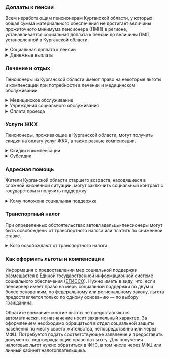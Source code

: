 ﻿### Доплаты к пенсии
Всем неработающим пенсионерам Курганской области, у которых общая сумма материального обеспечения не достигает величины прожиточного минимума пенсионера (ПМП) в регионе, устанавливается социальная доплата к пенсии до величины ПМП, установленной в Курганской области.
<details>
<summary>Социальная доплата к пенсии</summary>
Социальная доплата к пенсии до величины регионального прожиточного минимума пенсионера назначается автоматически, по данным выплатного дела о размере пенсии.
</details>
<details>
<summary>Денежные выплаты</summary>
Если пенсионер относится к льготной категории, ему полагается ежемесячная денежная выплата (ЕДВ), которая регулярно индексируется.
В [Курганской](https://docs.cntd.ru/document/802020803) области к таким категориям относятся ветераны труда, труженики тыла, реабилитированные и пострадавшие от репрессий.
</details>

### Лечение и отдых
Пенсионеры из Курганской области имеют право на некоторые льготы и компенсации при потребности в лечении и медицинском обслуживании.
<details>
<summary>Медицинское обслуживание</summary>

Курганские ветераны труда, труженики тыла и жертвы политических репрессий сохраняют обслуживание в поликлиниках и других медицинских учреждениях, к которым они были прикреплены до выхода на пенсию.
</details>
<details>
<summary>Учреждения социального обслуживания</summary>

Внеочередной приём в дома-интернаты для престарелых и инвалидов, учреждения социального обслуживания предоставляется труженикам тыла, ветеранам труда и жертвам политических репрессий.
</details>
<details>
<summary>Оплата проезда</summary>

[Курганским](https://docs.cntd.ru/document/428613251) малоимущим пенсионерам компенсируется стоимость проезда к месту оказания лечебно-консультативной помощи и обратно по направлению областного департамента здравоохранения.
</details>

### Услуги ЖКХ
Пенсионеры, проживающие в Курганской области, могут получить скидки на оплату услуг ЖКХ, а также разные компенсации. 
<details>
<summary>Скидки и компенсации</summary>

Ветеранам труда, реабилитированным и пострадавшим от репрессий пенсионерам полагается компенсация в размере 50% на оплату жилого помещения и коммунальных услуг, а также оплату капремонта. Компенсация предоставляется в пределах утверждённых нормативов потребления.

Одинокие неработающие пенсионеры по достижении 70 лет освобождаются от взносов на капремонт на 50%, а с 80-летнего возраста — полностью. Льгота распространяется также на граждан указанного возраста, семья которых состоит из неработающих граждан пенсионного возраста (мужчины — старше 60 лет, женщины — 55 лет) и (или) инвалидов I и II групп. 
</details>
<details>
<summary>Субсидии</summary>

Пенсионеры могут получить субсидию на оплату услуг ЖКХ при расходах на «коммуналку» 22% совокупного дохода семьи.
</details>

### Адресная помощь
Жители Курганской области старшего возраста, находящиеся в сложной жизненной ситуации, могут заключить социальный контракт с государством и получить поддержку.
<details>
<summary>Кому положена социальная поддержка</summary>

Пенсионерам, оказавшимся в трудной жизненной ситуации по не зависящим от них причинам или в связи со стихийным бедствием, экстремальной ситуацией, оказывается адресная помощь. Она предоставляется путём выплаты пособий либо в натуральной форме (обеспечение одеждой, обувью, лекарствами, организация лечения и ухода, проведение ремонта жилья или установка приборов учёта и пр.). С нуждающимися пенсионерами может быть заключён социальный контракт.
</details>

### Транспортный налог
При определенных обстоятельствах автовладельцы-пенсионеры могут быть освобождены от транспортного налога или платить по сниженной ставке. 
<details>
<summary>Кого освобождают от транспортного налога</summary>

В [Курганской](https://www.nalog.ru/rn77/service/tax/d1097070/) области инвалиды полностью освобождаются от налога на автомобили до 100 л. с. Пенсионеры, а также мужчины старше 60 лет и женщины — старше 55 лет, чернобыльцы и ветераны боевых действий уплачивают 70% налога на такие машины.
</details>

### Как оформить льготы и компенсации 
Информация о предоставлении мер социальной поддержки размещается в Единой государственной информационной системе социального обеспечения ([ЕГИССО](http://egisso.ru/site/client/#/)). Нужно иметь в виду, что, если пенсионер имеет право на меры социальной поддержки по двум и более основаниям, по федеральному или региональному закону, льгота предоставляется только по одному основанию — по выбору гражданина.

Обратите внимание: многие льготы не предоставляются автоматически, их назначение носит заявительный характер. За оформлением необходимо обращаться в отдел социальной защиты населения по месту своего жительства, непосредственно или через МФЦ. Потребуется подать соответствующее заявление и предоставить документы, подтверждающие право на льготу. Для получения налоговых льгот нужно обратиться в ФНС, в том числе через МФЦ или личный кабинет налогоплательщика.













